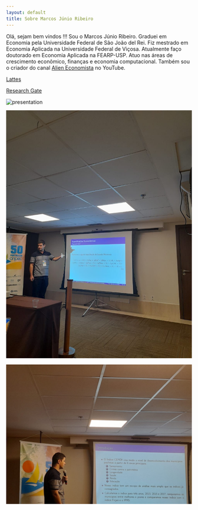 ```yaml
---
layout: default
title: Sobre Marcos Júnio Ribeiro
---
```


Olá, sejam bem vindos !!!
Sou o Marcos Júnio Ribeiro. Graduei em Economia pela Universidade Federal de São João del Rei. 
Fiz mestrado em Economia Aplicada na Universidade Federal de Viçosa.
Atualmente faço doutorado em Economia Aplicada na FEARP-USP.
Atuo nas áreas de crescimento econômico, finanças e economia computacional. 
Também sou o criador do canal [Alien Economista](https://www.youtube.com/channel/UChWkFzZwrWrfQgZ2PIEJbhg) no YouTube.

[Lattes](http://buscatextual.cnpq.br/buscatextual/visualizacv.do?id=K8457340D4)

[Research Gate](https://www.researchgate.net/profile/Marcos_Ribeiro14)


![presentation](\assets\img\mjr_rj.jpg "Apresentação no Rio de Janeiro")


![presentation1](\assets\img\anpec.jpg "Apresentação na anpec")



![presentation2](\assets\img\anpec2.jpg "Apresentação na anpec")

